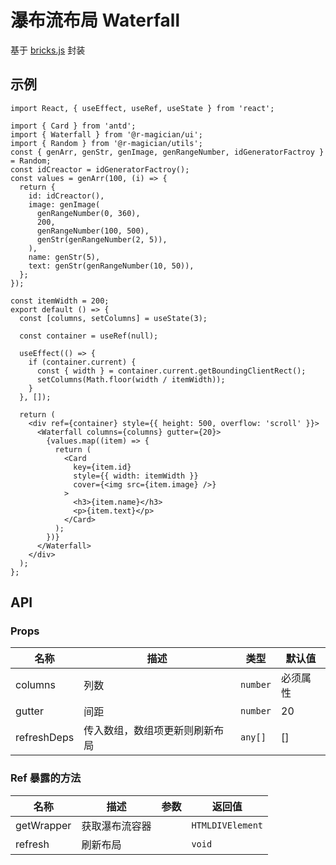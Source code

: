 # 瀑布流布局 Waterfall

基于 [bricks.js](http://callmecavs.com/bricks.js/) 封装

## 示例

```tsx
import React, { useEffect, useRef, useState } from 'react';

import { Card } from 'antd';
import { Waterfall } from '@r-magician/ui';
import { Random } from '@r-magician/utils';
const { genArr, genStr, genImage, genRangeNumber, idGeneratorFactroy } = Random;
const idCreactor = idGeneratorFactroy();
const values = genArr(100, (i) => {
  return {
    id: idCreactor(),
    image: genImage(
      genRangeNumber(0, 360),
      200,
      genRangeNumber(100, 500),
      genStr(genRangeNumber(2, 5)),
    ),
    name: genStr(5),
    text: genStr(genRangeNumber(10, 50)),
  };
});

const itemWidth = 200;
export default () => {
  const [columns, setColumns] = useState(3);

  const container = useRef(null);

  useEffect(() => {
    if (container.current) {
      const { width } = container.current.getBoundingClientRect();
      setColumns(Math.floor(width / itemWidth));
    }
  }, []);

  return (
    <div ref={container} style={{ height: 500, overflow: 'scroll' }}>
      <Waterfall columns={columns} gutter={20}>
        {values.map((item) => {
          return (
            <Card
              key={item.id}
              style={{ width: itemWidth }}
              cover={<img src={item.image} />}
            >
              <h3>{item.name}</h3>
              <p>{item.text}</p>
            </Card>
          );
        })}
      </Waterfall>
    </div>
  );
};
```

## API

### Props

| 名称        | 描述                           | 类型     | 默认值   |
| ----------- | ------------------------------ | -------- | -------- |
| columns     | 列数                           | `number` | 必须属性 |
| gutter      | 间距                           | `number` | 20       |
| refreshDeps | 传入数组，数组项更新则刷新布局 | `any[]`  | []       |

### Ref 暴露的方法

| 名称       | 描述           | 参数 | 返回值           |
| ---------- | -------------- | ---- | ---------------- |
| getWrapper | 获取瀑布流容器 |      | `HTMLDIVElement` |
| refresh    | 刷新布局       |      | `void`           |
